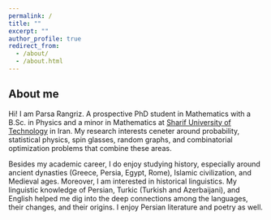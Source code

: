 ```yaml
---
permalink: /
title: ""
excerpt: ""
author_profile: true
redirect_from: 
  - /about/
  - /about.html
---
```

## About me
Hi! I am Parsa Rangriz. A prospective PhD student in Mathematics with a B.Sc. in Physics and a minor in Mathematics at [Sharif University of Technology](https://en.sharif.edu) in Iran. My research interests ceneter around probability, statistical physics, spin glasses, random graphs, and combinatorial optimization problems that combine these areas.

Besides my academic career, I do enjoy studying history, especially around ancient dynasties (Greece, Persia, Egypt, Rome), Islamic civilization, and Medieval ages. Moreover, I am interested in historical linguistics. My linguistic knowledge of Persian, Turkic (Turkish and Azerbaijani), and English helped me dig into the deep connections among the languages, their changes, and their origins. I enjoy Persian literature and poetry as well.
